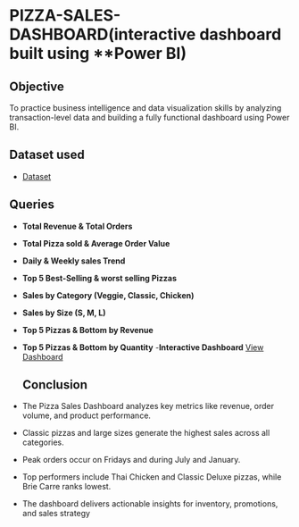 # PIZZA-SALES-DASHBOARD(interactive dashboard built using **Power BI)

## Objective
To practice business intelligence and data visualization skills by analyzing transaction-level data and building a fully functional dashboard using Power BI.
## Dataset used
- <a href="https://github.com/Sirisha97m/PIZZA-SALES-DASHBOARD/blob/main/pizza_sales_file.xlsx">Dataset</a>
## Queries
- **Total Revenue & Total Orders**
- **Total Pizza sold & Average Order Value**
- **Daily & Weekly sales Trend**
- **Top 5 Best-Selling & worst selling Pizzas**
- **Sales by Category (Veggie, Classic, Chicken)**
- **Sales by Size (S, M, L)**
- **Top 5 Pizzas & Bottom by Revenue**
- **Top 5 Pizzas & Bottom by Quantity**
-**Interactive Dashboard**  <a href= "https://github.com/Sirisha97m/PIZZA-SALES-DASHBOARD/blob/main/POWERBI%20Dashboard.pbix">View Dashboard</a>

  ## Conclusion
- The Pizza Sales Dashboard analyzes key metrics like revenue, order volume, and product performance.
- Classic pizzas and large sizes generate the highest sales across all categories.
- Peak orders occur on Fridays and during July and January.
- Top performers include Thai Chicken and Classic Deluxe pizzas, while Brie Carre ranks lowest.
- The dashboard delivers actionable insights for inventory, promotions, and sales strategy




